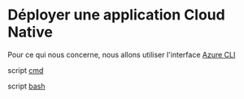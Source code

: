 #  Déployer une application Cloud Native
Pour ce qui nous concerne, nous allons utiliser l'interface [Azure CLI](https://docs.microsoft.com/fr-fr/cli/azure/install-azure-cli?view=azure-cli-latest)

script [cmd](https://github.com/EricVernie/CloudNativeAppForAzureDev/blob/step2/src/template/deploiement.cmd)

script [bash](https://github.com/EricVernie/CloudNativeAppForAzureDev/blob/step2/src/template/deploiement.sh)